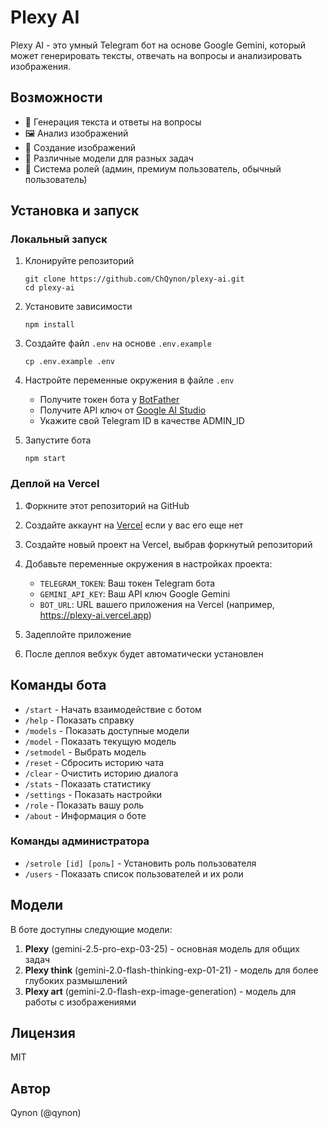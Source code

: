 # Plexy AI

Plexy AI - это умный Telegram бот на основе Google Gemini, который может генерировать тексты, отвечать на вопросы и анализировать изображения.

## Возможности

- 💬 Генерация текста и ответы на вопросы
- 🖼️ Анализ изображений
- 🎨 Создание изображений
- 🔄 Различные модели для разных задач
- 👑 Система ролей (админ, премиум пользователь, обычный пользователь)

## Установка и запуск

### Локальный запуск

1. Клонируйте репозиторий
   ```
   git clone https://github.com/ChQynon/plexy-ai.git
   cd plexy-ai
   ```

2. Установите зависимости
   ```
   npm install
   ```

3. Создайте файл `.env` на основе `.env.example`
   ```
   cp .env.example .env
   ```

4. Настройте переменные окружения в файле `.env`
   - Получите токен бота у [BotFather](https://t.me/BotFather)
   - Получите API ключ от [Google AI Studio](https://makersuite.google.com/app/apikey)
   - Укажите свой Telegram ID в качестве ADMIN_ID

5. Запустите бота
   ```
   npm start
   ```

### Деплой на Vercel

1. Форкните этот репозиторий на GitHub

2. Создайте аккаунт на [Vercel](https://vercel.com) если у вас его еще нет

3. Создайте новый проект на Vercel, выбрав форкнутый репозиторий

4. Добавьте переменные окружения в настройках проекта:
   - `TELEGRAM_TOKEN`: Ваш токен Telegram бота
   - `GEMINI_API_KEY`: Ваш API ключ Google Gemini
   - `BOT_URL`: URL вашего приложения на Vercel (например, https://plexy-ai.vercel.app)

5. Задеплойте приложение

6. После деплоя вебхук будет автоматически установлен

## Команды бота

- `/start` - Начать взаимодействие с ботом
- `/help` - Показать справку
- `/models` - Показать доступные модели
- `/model` - Показать текущую модель
- `/setmodel` - Выбрать модель
- `/reset` - Сбросить историю чата
- `/clear` - Очистить историю диалога
- `/stats` - Показать статистику
- `/settings` - Показать настройки
- `/role` - Показать вашу роль
- `/about` - Информация о боте

### Команды администратора

- `/setrole [id] [роль]` - Установить роль пользователя
- `/users` - Показать список пользователей и их роли

## Модели

В боте доступны следующие модели:

1. **Plexy** (gemini-2.5-pro-exp-03-25) - основная модель для общих задач
2. **Plexy think** (gemini-2.0-flash-thinking-exp-01-21) - модель для более глубоких размышлений
3. **Plexy art** (gemini-2.0-flash-exp-image-generation) - модель для работы с изображениями

## Лицензия

MIT

## Автор

Qynon (@qynon) 
